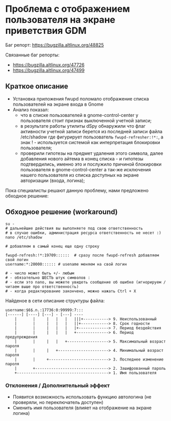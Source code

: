 # Проблема с отображением пользователя на экране приветствия GDM

Баг репорт: <https://bugzilla.altlinux.org/48825>

Связанные баг репорты:

- <https://bugzilla.altlinux.org/47726>
- <https://bugzilla.altlinux.org/47499>

## Краткое описание

- Установка приложения fwupd поломало отображение списка пользователей на экране входа в Gnome
- Анализ показал:
  - что в списке пользователей в gnome-control-center у пользователя стоит признак выключенной учетной записи;
  - в результате работы утилиты dSpy обнаружили что флаг активности учетной записи берется из последней записи файла /etc/shadow где фигурирует пользователь `fwupd-refresher:!*:`, а знак ! - используется системой как интерпретация блокировки пользователя;
  - проверили гипотезы на предмет удаления этого символа, далее добавления нового айтема в конец списка - и гипотезы подтвердились, именно это и послужило причиной блокировки пользователя в gnome-control-center а так-же исключения нашего пользователя из списка доступных на экране авторизации (входа, логина);

Пока специалисты решают данную проблему, нами предложено обходное решение:

## Обходное решение (workaround)

```shell
su -
# дальнейшие действия вы выполняете под свою ответственность
# в случае ошибки, администрация ресурса ответственность не несет :)
nano /etc/shadow
```

```shell
# добавляем в самый конец еще одну строку

fwupd-refresh:!*:19709::::::  # сразу после fwupd-refresh добавляем свой логин
username:*:20000:::::: # usename меняем на свой логин

# - число может быть +/- любым
# - обязательно ШЕСТЬ штук символов :
# - если это nano, вы можете увидеть сообщение об ошибке (игнорируем / читаем выше про ответственность)
# - когда редактирование закончено, можно нажать Ctrl + X
```

Найденое в сети описание структуры файла:

```text
username:$6$.n.:17736:0:99999:7:::
[------] [----] [---] - [---] ----
    |       |     |   |   |   |||+-----------> 9. Неиспользованный
    |       |     |   |   |   ||+------------> 8. Срок годности
    |       |     |   |   |   |+-------------> 7. Период бездействия
    |       |     |   |   |   +--------------> 6. Период предупреждения
    |       |     |   |   +------------------> 5. Максимальный возраст пароля
    |       |     |   +----------------------> 4. Минимальный возраст пароля
    |       |     +--------------------------> 3. Последнее изменение пароля
    |       +--------------------------------> 2. Зашифрованный пароль
    +----------------------------------------> 1. Имя пользователя
```

### Отклонения / Дополнительный эффект

- Появится возможность использовать функцию автологина (не проверяли, но переключатель доступен)
- Сменить имя пользователя (влияет на отображение на экране логина)
